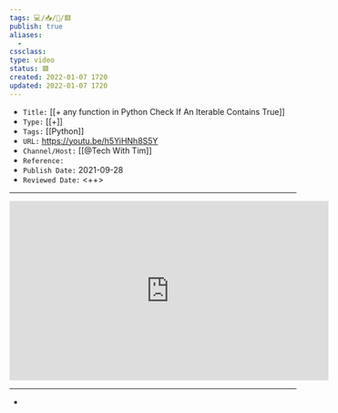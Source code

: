 ```yaml
---
tags: 💻️/📥️/🎥️/🟥️
publish: true
aliases:
  - 
cssclass: 
type: video
status: 🟥️
created: 2022-01-07 1720
updated: 2022-01-07 1720
---
```


- `Title:` [[+ any function in Python Check If An Iterable Contains True]]
- `Type:` [[+]]
- `Tags:` [[Python]]
- `URL:` <https://youtu.be/h5YiHNh8S5Y>
- `Channel/Host:` [[@Tech With Tim]]
- `Reference:` 
- `Publish Date:` 2021-09-28
- `Reviewed Date:` <++>

---

<center><iframe width="560" height="315" src="https://www.youtube.com/embed/h5YiHNh8S5Y" frameborder="0" allow="accelerometer; autoplay; encrypted-media; gyroscope; picture-in-picture" allowfullscreen></iframe></center>

---

- 
